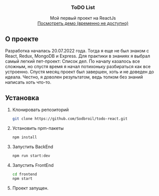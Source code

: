 <div align="center">

<h3 align="center">ToDO List</h3>

<p align="center">
    Мой первый проект на ReactJs
    <br />
    <a href="">Посмотреть демо (временно не доступно)</a>
  </p>
</div>

## О проекте

Разработка началась 20.07.2022 года. Тогда я еще не был знаком с React, Redux, MongoDB и Express.
Для практики в знаниях я выбрал самый легкий пет-проект: Список дел. По началу казалось все сложным, но спустя время я
начал
потихоньку разбираться как все устроенно.
Спустя месяц проект был завершен, хоть и не доведен до идеала. Честно, я доволен результатом, ведь толком без знаний
написать хоть что-то.

## Установка

1. Клонировать репозиторий
   ```sh
   git clone https://github.com/Sodbroil/todo-react.git
   ```
2. Установить npm-пакеты
   ```sh
   npm install
   ```
3. Запустить BackEnd
   ```sh
   npm run start:dev
   ```
4. Запустить FrontEnd
   ```sh
   cd frontend
   npm start
   ```
5. Проект запущен.